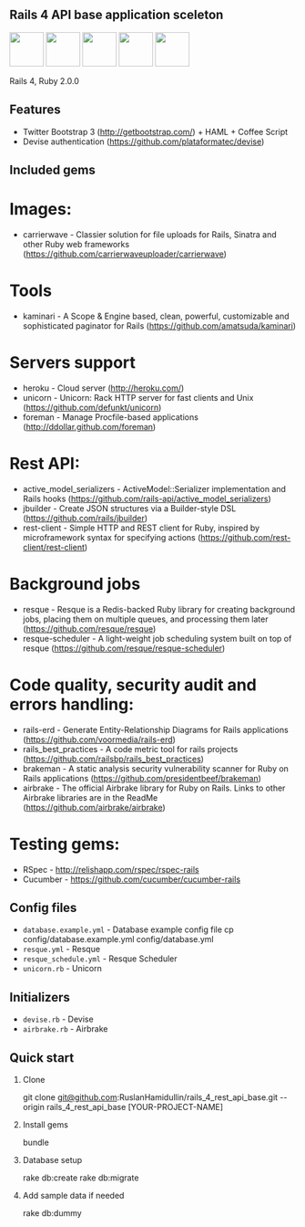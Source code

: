 ## Rails 4 API base application sceleton

<img src="http://rubyonrails.org/images/rails.png" style='height: 60px;'>
<img src="http://getbootstrap.com/2.3.2/assets/img/bs-docs-twitter-github.png" style='height: 60px;'>
<img src="http://www.postgresql.org/media/img/layout/hdr_left.png" style='height: 60px;'>
<img src="http://redis.io/images/redis.png" style='height: 60px;'>
<img src="http://haml.info/images/haml.png" style='height: 60px;'>

Rails 4, Ruby 2.0.0

## Features

* Twitter Bootstrap 3 (http://getbootstrap.com/) + HAML + Coffee Script
* Devise authentication (https://github.com/plataformatec/devise)

## Included gems

# Images:

  * carrierwave - Classier solution for file uploads for Rails, Sinatra and other Ruby web frameworks (https://github.com/carrierwaveuploader/carrierwave)

# Tools

  * kaminari - A Scope & Engine based, clean, powerful, customizable and sophisticated paginator for Rails (https://github.com/amatsuda/kaminari)

# Servers support

  * heroku - Cloud server (http://heroku.com/)
  * unicorn - Unicorn: Rack HTTP server for fast clients and Unix (https://github.com/defunkt/unicorn)
  * foreman - Manage Procfile-based applications (http://ddollar.github.com/foreman)

# Rest API:

  * active_model_serializers - ActiveModel::Serializer implementation and Rails hooks (https://github.com/rails-api/active_model_serializers)
  * jbuilder - Create JSON structures via a Builder-style DSL (https://github.com/rails/jbuilder)
  * rest-client - Simple HTTP and REST client for Ruby, inspired by microframework syntax for specifying actions (https://github.com/rest-client/rest-client)

# Background jobs

  * resque - Resque is a Redis-backed Ruby library for creating background jobs, placing them on multiple queues, and processing them later (https://github.com/resque/resque)
  * resque-scheduler - A light-weight job scheduling system built on top of resque (https://github.com/resque/resque-scheduler)

# Code quality, security audit and errors handling:  

  * rails-erd - Generate Entity-Relationship Diagrams for Rails applications (https://github.com/voormedia/rails-erd)
  * rails_best_practices - A code metric tool for rails projects (https://github.com/railsbp/rails_best_practices)
  * brakeman - A static analysis security vulnerability scanner for Ruby on Rails applications (https://github.com/presidentbeef/brakeman)
  * airbrake - The official Airbrake library for Ruby on Rails. Links to other Airbrake libraries are in the ReadMe (https://github.com/airbrake/airbrake)

# Testing gems:

  * RSpec - http://relishapp.com/rspec/rspec-rails
  * Cucumber - https://github.com/cucumber/cucumber-rails

## Config files

  * `database.example.yml` - Database example config file
     cp config/database.example.yml config/database.yml
  * `resque.yml` - Resque
  * `resque_schedule.yml` - Resque Scheduler
  * `unicorn.rb` - Unicorn

## Initializers

  * `devise.rb` - Devise
  * `airbrake.rb` - Airbrake

## Quick start

1. Clone

    git clone git@github.com:RuslanHamidullin/rails_4_rest_api_base.git --origin rails_4_rest_api_base [YOUR-PROJECT-NAME]

2. Install gems
   
    bundle

3. Database setup

    rake db:create
    rake db:migrate

4. Add sample data if needed

    rake db:dummy



